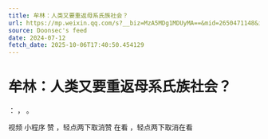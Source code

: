 ```yaml
---
title: 牟林：人类又要重返母系氏族社会？
url: https://mp.weixin.qq.com/s?__biz=MzA5MDg1MDUyMA==&mid=2650471148&idx=5&sn=a69c9d99957126dffc8f54c6645e4659
source: Doonsec's feed
date: 2024-07-12
fetch_date: 2025-10-06T17:40:50.454129
---
```


# 牟林：人类又要重返母系氏族社会？

：
，
。

视频
小程序
赞
，轻点两下取消赞
在看
，轻点两下取消在看